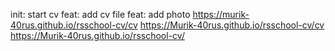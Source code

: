 init: start cv
feat: add cv file
feat: add photo
https://murik-40rus.github.io/rsschool-cv/cv
https://Murik-40rus.github.io/rsschool-cv/cv
https://Murik-40rus.github.io/rsschool-cv/
